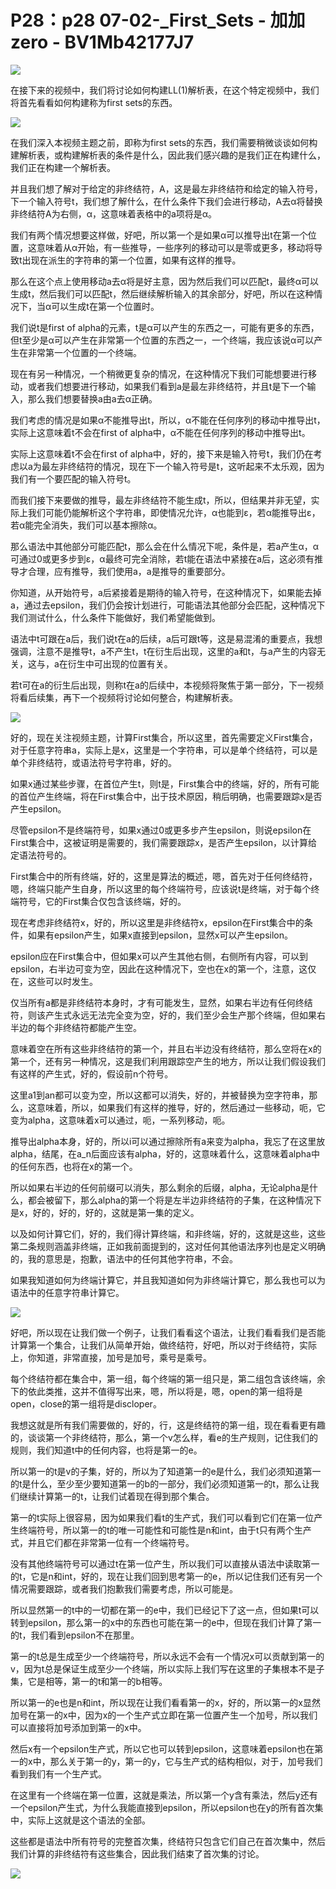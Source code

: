 # P28：p28 07-02-_First_Sets - 加加zero - BV1Mb42177J7

![](img/28d6acdd720e03ab9383bdae3ce84c5e_0.png)

在接下来的视频中，我们将讨论如何构建LL(1)解析表，在这个特定视频中，我们将首先看看如何构建称为first sets的东西。



![](img/28d6acdd720e03ab9383bdae3ce84c5e_2.png)

在我们深入本视频主题之前，即称为first sets的东西，我们需要稍微谈谈如何构建解析表，或构建解析表的条件是什么，因此我们感兴趣的是我们正在构建什么，我们正在构建一个解析表。

并且我们想了解对于给定的非终结符，A，这是最左非终结符和给定的输入符号，下一个输入符号t，我们想了解什么，在什么条件下我们会进行移动，A去α将替换非终结符A为右侧，α，这意味着表格中的a项将是α。

我们有两个情况想要这样做，好吧，所以第一个是如果α可以推导出t在第一个位置，这意味着从α开始，有一些推导，一些序列的移动可以是零或更多，移动将导致t出现在派生的字符串的第一个位置，如果有这样的推导。

那么在这个点上使用移动a去α将是好主意，因为然后我们可以匹配t，最终α可以生成t，然后我们可以匹配t，然后继续解析输入的其余部分，好吧，所以在这种情况下，当α可以生成t在第一个位置时。

我们说t是first of alpha的元素，t是α可以产生的东西之一，可能有更多的东西，但t至少是α可以产生在非常第一个位置的东西之一，一个终端，我应该说α可以产生在非常第一个位置的一个终端。

现在有另一种情况，一个稍微更复杂的情况，在这种情况下我们可能想要进行移动，或者我们想要进行移动，如果我们看到a是最左非终结符，并且t是下一个输入，那么我们想要替换a由a去α正确。

我们考虑的情况是如果α不能推导出t，所以，α不能在任何序列的移动中推导出t，实际上这意味着t不会在first of alpha中，α不能在任何序列的移动中推导出t。

实际上这意味着t不会在first of alpha中，好的，接下来是输入符号t，我们仍在考虑以a为最左非终结符的情况，现在下一个输入符号是t，这听起来不太乐观，因为我们有一个要匹配的输入符号t。

而我们接下来要做的推导，最左非终结符不能生成t，所以，但结果并非无望，实际上我们可能仍能解析这个字符串，即使情况允许，α也能到ε，若α能推导出ε，若α能完全消失，我们可以基本擦除α。

那么语法中其他部分可能匹配t，那么会在什么情况下呢，条件是，若a产生α，α可通过0或更多步到ε，α最终可完全消除，若t能在语法中紧接在a后，这必须有推导才合理，应有推导，我们使用a，a是推导的重要部分。

你知道，从开始符号，a后紧接着是期待的输入符号，在这种情况下，如果能去掉a，通过去epsilon，我们仍会按计划进行，可能语法其他部分会匹配，这种情况下我们测试什么，什么条件下能做好，我们希望能做到。

语法中t可跟在a后，我们说t在a的后续，a后可跟t等，这是易混淆的重要点，我想强调，注意不是推导t，a不产生t，t在衍生后出现，这里的a和t，与a产生的内容无关，这与，a在衍生中可出现的位置有关。

若t可在a的衍生后出现，则称t在a的后续中，本视频将聚焦于第一部分，下一视频将看后续集，再下一个视频将讨论如何整合，构建解析表。



![](img/28d6acdd720e03ab9383bdae3ce84c5e_4.png)

好的，现在关注视频主题，计算First集合，所以这里，首先需要定义First集合，对于任意字符串a，实际上是x，这里是一个字符串，可以是单个终结符，可以是单个非终结符，或语法符号字符串，好的。

如果x通过某些步骤，在首位产生t，则t是，First集合中的终端，好的，所有可能的首位产生终端，将在First集合中，出于技术原因，稍后明确，也需要跟踪x是否产生epsilon。

尽管epsilon不是终端符号，如果x通过0或更多步产生epsilon，则说epsilon在First集合中，这被证明是需要的，我们需要跟踪x，是否产生epsilon，以计算给定语法符号的。

First集合中的所有终端，好的，这里是算法的概述，嗯，首先对于任何终结符，嗯，终端只能产生自身，所以这里的每个终端符号，应该说t是终端，对于每个终端符号，它的First集合仅包含该终端，好的。

现在考虑非终结符x，好的，所以这里是非终结符x，epsilon在First集合中的条件，如果有epsilon产生，如果x直接到epsilon，显然x可以产生epsilon。

epsilon应在First集合中，但如果x可以产生其他右侧，右侧所有内容，可以到epsilon，右半边可变为空，因此在这种情况下，空也在x的第一个，注意，这仅在，这些可以时发生。

仅当所有a都是非终结符本身时，才有可能发生，显然，如果右半边有任何终结符，则该产生式永远无法完全变为空，好的，我们至少会生产那个终端，但如果右半边的每个非终结符都能产生空。

意味着空在所有这些非终结符的第一个，并且右半边没有终结符，那么空将在x的第一个，还有另一种情况，这是我们利用跟踪空产生的地方，所以让我们假设我们有这样的产生式，好的，假设前n个符号。

这里a1到an都可以变为空，所以这都可以消失，好的，并被替换为空字符串，那么，这意味着，所以，如果我们有这样的推导，好的，然后通过一些移动，呃，它变为alpha，这意味着x可以通过，呃，一系列移动，呃。

推导出alpha本身，好的，所以i可以通过擦除所有a来变为alpha，我忘了在这里放alpha，结尾，在a_n后面应该有alpha，好的，这意味着什么，这意味着alpha中的任何东西，也将在x的第一个。

所以如果右半边的任何前缀可以消失，那么剩余的后缀，alpha，无论alpha是什么，都会被留下，那么alpha的第一个将是左半边非终结符的子集，在这种情况下是x，好的，好的，好的，这就是第一集的定义。

以及如何计算它们，好的，我们得计算终端，和非终端，好的，这就是这些，这些第二条规则涵盖非终端，正如我前面提到的，这对任何其他语法序列也是定义明确的，我的意思是，抱歉，语法中的任何其他字符串，不会。

如果我知道如何为终端计算它，并且我知道如何为非终端计算它，那么我也可以为语法中的任意字符串计算它。

![](img/28d6acdd720e03ab9383bdae3ce84c5e_6.png)

好吧，所以现在让我们做一个例子，让我们看看这个语法，让我们看看我们是否能计算第一个集合，让我们从简单开始，做终结符，好吧，所以对于终结符，实际上，你知道，非常直接，加号是加号，乘号是乘号。

每个终结符都在集合中，第一组，每个终端的第一组只是，第二组包含该终端，余下的依此类推，这并不值得写出来，嗯，所以将是，嗯，open的第一组将是open，close的第一组将是discloper。

我想这就是所有我们需要做的，好的，行，这是终结符的第一组，现在看看更有趣的，谈谈第一个非终结符，那么，第一个v怎么样，看e的生产规则，记住我们的规则，我们知道t中的任何内容，也将是第一的e。

所以第一的t是v的子集，好的，所以为了知道第一的e是什么，我们必须知道第一的t是什么，至少至少要知道第一的b的一部分，我们必须知道第一的t，那么让我们继续计算第一的t，让我们试着现在得到那个集合。

第一的t实际上很容易，因为如果我们看t的生产式，我们可以看到它们在第一位产生终端符号，所以第一的t的唯一可能性和可能性是n和int，由于t只有两个生产式，并且它们都在非常第一位有一个终端符号。

没有其他终端符号可以通过t在第一位产生，所以我们可以直接从语法中读取第一的t，它是n和int，好的，现在让我们回到思考第一的e，所以记住我们还有另一个情况需要跟踪，或者我们抱歉我们需要考虑，所以可能是。

所以显然第一的t中的一切都在第一的e中，我们已经记下了这一点，但如果t可以转到epsilon，那么第一的x中的东西也可能在第一的e中，但现在我们计算了第一的t，我们看到epsilon不在那里。

第一的t总是生成至少一个终端符号，所以永远不会有一个情况x可以贡献到第一的v，因为t总是保证生成至少一个终端，所以实际上我们写在这里的子集根本不是子集，它是相等，第一的t和第一的b相等。

所以第一的e也是n和int，所以现在让我们看看第一的x，好的，所以第一的x显然加号在第一的x中，因为x的一个生产式立即在第一位置产生一个加号，所以我们可以直接将加号添加到第一的x中。

然后x有一个epsilon生产式，所以它也可以转到epsilon，这意味着epsilon也在第一的x中，那么关于第一的y，第一的y，它与生产式的结构相似，对于，加号我们看到我们有一个生产式。

在这里有一个终端在第一位置，这就是乘法，所以第一个y含有乘法，然后y还有一个epsilon产生式，为什么我能直接到epsilon，所以epsilon也在y的所有首次集中，实际上这就是这个语法的全部。

这些都是语法中所有符号的完整首次集，终结符只包含它们自己在首次集中，然后我们计算的非终结符有这些集合，因此我们结束了首次集的讨论。



![](img/28d6acdd720e03ab9383bdae3ce84c5e_8.png)